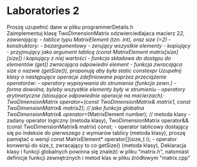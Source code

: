 # Laboratories 2
Proszę uzupełnić dane w pliku programmerDetails.h  
Zaimplementuj klasę TwoDimensionMatrix odzwierciedlajaca macierz 2*2, zawierającą:
           - tablice typu MatrixElement (tzn. int), oraz size (=2)
           - konstruktory:
             - bezargumentowy - zerujący wszystkie elementy
             - kopiujący
             - przyjmujący jako argument tablicę (const MatrixElement matrix[size][size]) i kopiujący z niej wartości
           - funkcja składowa do dostępu do elementów (get() zwracająca odpowiedni element
           - funkcja zwracająca size o nazwie (getSize()), proponuję aby była static constexpr
    Uzupełnij klasy o następujące operacje zdefiniowane poprzez przeciążenie operatorów:
        - operatory wypisywania do strumienia (funkcja zewn.) - forma dowolna, byleby wszystkie elementy były w strumieniu
        - operatory arytmetyczne (stosujące odpowiednie operacje na macierzach):
            TwoDimensionMatrix operator+(const TwoDimensionMatrix& matrix1, const TwoDimensionMatrix& matrix2); // jako funkcja globalna
            TwoDimensionMatrix& operator*=(MatrixElement number); // metoda klasy
        - zadany operator logiczny (metoda klasy),
            TwoDimensionMatrix operator&&(const TwoDimensionMatrix& matrix) const;
        - operator tablicowy dostający się po indeksie do pierwszego z wymiarów tablicy (metoda klasy), proszę pamiętać o wersji const
            MatrixElement* operator[](size_t i);
        - operator konwersji do size_t, zwracający to co getSize() (metoda klasy),
    Deklaracja klasy i funkcji globalnych powinna się znaleźć w pliku "matrix.h", natomiast definicje funkcji zewnętrznych i metod klas w pliku źródłowym "matrix.cpp"
